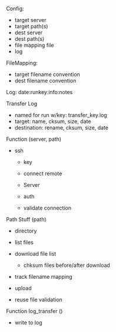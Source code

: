 Config:
- target server
- target path(s)
- dest server
- dest path(s)
- file mapping file
- log

FileMapping:
- target filename convention
- dest filename convention

Log:
date:runkey:info:notes

Transfer Log
- named for run w/key: transfer_key.log
- target: name, cksum, size, date
- destination: rename, cksum, size, date

Function (server, path)
- ssh
  - key
  - connect remote

  - Server
  - auth

  - validate connection

Path Stuff (path)

- directory

- list files

- download file list
  - chksum files before/after download

- track filename mapping

- upload

- reuse file validation

Function log_transfer ()
- write to log
